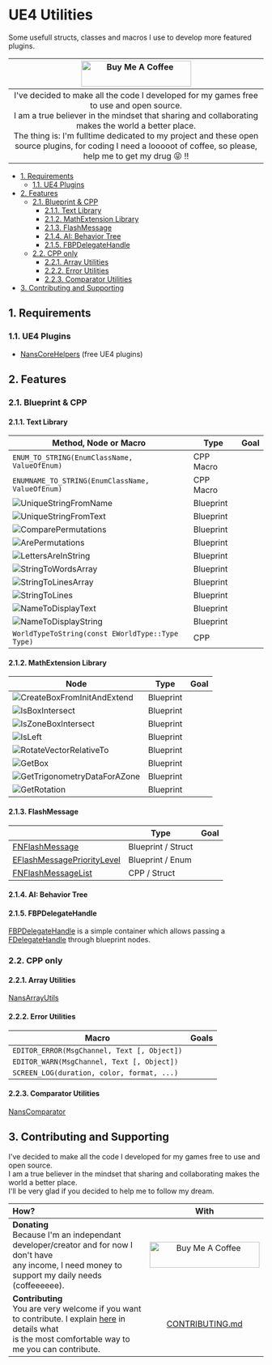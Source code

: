 # UE4 Utilities

Some usefull structs, classes and macros I use to develop more featured plugins.

|                                                                                                       <a href="https://www.buymeacoffee.com/NansUE4" target="_blank"><img src="https://cdn.buymeacoffee.com/buttons/default-green.png" alt="Buy Me A Coffee" height="51" width="217"></a>                                                                                                       |
| :---------------------------------------------------------------------------------------------------------------------------------------------------------------------------------------------------------------------------------------------------------------------------------------------------------------------------------------------------------------------------------------------: |
| I've decided to make all the code I developed for my games free to use and open source.<br> I am a true believer in the mindset that sharing and collaborating makes the world a better place.<br> The thing is: I'm fulltime dedicated to my project and these open source plugins, for coding I need a looooot of coffee, so please, help me to get my drug :stuck_out_tongue_closed_eyes: !! |

<!-- TOC -->

-   [1. Requirements](#1-requirements)
    -   [1.1. UE4 Plugins](#11-ue4-plugins)
-   [2. Features](#2-features)
    -   [2.1. Blueprint & CPP](#21-blueprint--cpp)
        -   [2.1.1. Text Library](#211-text-library)
        -   [2.1.2. MathExtension Library](#212-mathextension-library)
        -   [2.1.3. FlashMessage](#213-flashmessage)
        -   [2.1.4. AI: Behavior Tree](#214-ai-behavior-tree)
        -   [2.1.5. FBPDelegateHandle](#215-fbpdelegatehandle)
    -   [2.2. CPP only](#22-cpp-only)
        -   [2.2.1. Array Utilities](#221-array-utilities)
        -   [2.2.2. Error Utilities](#222-error-utilities)
        -   [2.2.3. Comparator Utilities](#223-comparator-utilities)
-   [3. Contributing and Supporting](#3-contributing-and-supporting)

<!-- /TOC -->

<a id="markdown-1-requirements" name="1-requirements"></a>

## 1. Requirements

<a id="markdown-11-ue4-plugins" name="11-ue4-plugins"></a>

### 1.1. UE4 Plugins

-   [NansCoreHelpers](https://github.com/NansPellicari/UE4-CoreHelpers) (free UE4 plugins)

<a id="markdown-2-features" name="2-features"></a>

## 2. Features

<a id="markdown-21-blueprint--cpp" name="21-blueprint--cpp"></a>

### 2.1. Blueprint & CPP

<a id="markdown-211-text-library" name="211-text-library"></a>

#### 2.1.1. Text Library

| Method, Node or Macro                                                | Type      | Goal |
| -------------------------------------------------------------------- | --------- | ---- |
| `ENUM_TO_STRING(EnumClassName, ValueOfEnum)`                         | CPP Macro |      |
| `ENUMNAME_TO_STRING(EnumClassName, ValueOfEnum)`                     | CPP Macro |      |
| ![UniqueStringFromName](./Docs/Images/text-UniqueStringFromName.png) | Blueprint |      |
| ![UniqueStringFromText](./Docs/Images/text-UniqueStringFromText.png) | Blueprint |      |
| ![ComparePermutations](./Docs/Images/text-ComparePermutations.png)   | Blueprint |      |
| ![ArePermutations](./Docs/Images/text-ArePermutations.png)           | Blueprint |      |
| ![LettersAreInString](./Docs/Images/text-LettersAreInString.png)     | Blueprint |      |
| ![StringToWordsArray](./Docs/Images/text-StringToWordsArray.png)     | Blueprint |      |
| ![StringToLinesArray](./Docs/Images/text-StringToLinesArray.png)     | Blueprint |      |
| ![StringToLines](./Docs/Images/text-StringToLines.png)               | Blueprint |      |
| ![NameToDisplayText](./Docs/Images/text-NameToDisplayText.png)       | Blueprint |      |
| ![NameToDisplayString](./Docs/Images/text-NameToDisplayString.png)   | Blueprint |      |
| `WorldTypeToString(const EWorldType::Type Type)`                     | CPP       |      |

<a id="markdown-212-mathextension-library" name="212-mathextension-library"></a>

#### 2.1.2. MathExtension Library

| Node                                                                               | Type      | Goal |
| ---------------------------------------------------------------------------------- | --------- | ---- |
| ![CreateBoxFromInitAndExtend](./Docs/Images/math-CreateBoxFromInitAndExtend.png)   | Blueprint |      |
| ![IsBoxIntersect](./Docs/Images/math-IsBoxIntersect.png)                           | Blueprint |      |
| ![IsZoneBoxIntersect](./Docs/Images/math-IsZoneBoxIntersect.png)                   | Blueprint |      |
| ![IsLeft](./Docs/Images/math-IsLeft.png)                                           | Blueprint |      |
| ![RotateVectorRelativeTo](./Docs/Images/math-RotateVectorRelativeTo.png)           | Blueprint |      |
| ![GetBox](./Docs/Images/math-GetBox.png)                                           | Blueprint |      |
| ![GetTrigonometryDataForAZone](./Docs/Images/math-GetTrigonometryDataForAZone.png) | Blueprint |      |
| ![GetRotation](./Docs/Images/math-GetRotation.png)                                 | Blueprint |      |

<a id="markdown-213-flashmessage" name="213-flashmessage"></a>

#### 2.1.3. FlashMessage

|                                                                               | Type               | Goal |
| ----------------------------------------------------------------------------- | ------------------ | ---- |
| [FNFlashMessage](./Source/NansUE4Utilities/Public/MessageTypes.h)             | Blueprint / Struct |      |
| [EFlashMessagePriorityLevel](./Source/NansUE4Utilities/Public/MessageTypes.h) | Blueprint / Enum   |      |
| [FNFlashMessageList](./Source/NansUE4Utilities/Public/MessageTypes.h)         | CPP / Struct       |      |

<a id="markdown-214-ai-behavior-tree" name="214-ai-behavior-tree"></a>

#### 2.1.4. AI: Behavior Tree

<a id="markdown-215-fbpdelegatehandle" name="215-fbpdelegatehandle"></a>

#### 2.1.5. FBPDelegateHandle

[FBPDelegateHandle](./Source/NansUE4Utilities/Public/Misc/BPDelegateHandle.h) is a simple container which allows passing a [FDelegateHandle](https://docs.unrealengine.com/en-US/API/Runtime/Core/Delegates/FDelegateHandle/index.html) through blueprint nodes.

<a id="markdown-22-cpp-only" name="22-cpp-only"></a>

### 2.2. CPP only

<a id="markdown-221-array-utilities" name="221-array-utilities"></a>

#### 2.2.1. Array Utilities

[NansArrayUtils](./Source/NansUE4Utilities/Public/Misc/NansArrayUtils.h)

<a id="markdown-222-error-utilities" name="222-error-utilities"></a>

#### 2.2.2. Error Utilities

| Macro                                       | Goals |
| ------------------------------------------- | ----- |
| `EDITOR_ERROR(MsgChannel, Text [, Object])` |       |
| `EDITOR_WARN(MsgChannel, Text [, Object])`  |       |
| `SCREEN_LOG(duration, color, format, ...)`  |       |

<a id="markdown-223-comparator-utilities" name="223-comparator-utilities"></a>

#### 2.2.3. Comparator Utilities

[NansComparator](./Source/NansUE4Utilities/Public/Misc/NansComparator.h)

<a id="markdown-3-contributing-and-supporting" name="3-contributing-and-supporting"></a>

## 3. Contributing and Supporting

I've decided to make all the code I developed for my games free to use and open source.  
I am a true believer in the mindset that sharing and collaborating makes the world a better place.  
I'll be very glad if you decided to help me to follow my dream.

| How?                                                                                                                                                                               |                                                                                         With                                                                                         |
| :--------------------------------------------------------------------------------------------------------------------------------------------------------------------------------- | :----------------------------------------------------------------------------------------------------------------------------------------------------------------------------------: |
| **Donating**<br> Because I'm an independant developer/creator and for now I don't have<br> any income, I need money to support my daily needs (coffeeeeee).                        | <a href="https://www.buymeacoffee.com/NansUE4" target="_blank"><img src="https://cdn.buymeacoffee.com/buttons/default-green.png" alt="Buy Me A Coffee" height="51" width="217" ></a> |
| **Contributing**<br> You are very welcome if you want to contribute. I explain [here](./CONTRIBUTING.md) in details what<br> is the most comfortable way to me you can contribute. |                                                                         [CONTRIBUTING.md](./CONTRIBUTING.md)                                                                         |

[idialoguehud]: Docs/UIs/IDialogueHUD.md
[uis]: ./Docs/UIs.md
